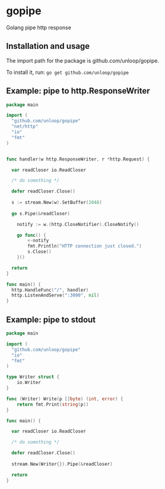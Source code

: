 gopipe
=======
  
Golang pipe http response
  
## Installation and usage
 
The import path for the package is github.com/unloop/gopipe.
  
To install it, run: `go get github.com/unloop/gopipe`
  
## Example: pipe to http.ResponseWriter
  
```go
package main

import (
  "github.com/unloop/gopipe"
  "net/http"
  "io"
  "fmt"
)


func handler(w http.ResponseWriter, r *http.Request) {

  var readCloser io.ReadCloser

  /* do something */

  defer readCloser.Close()
	
  s := stream.New(w).SetBuffer(2048)
  
  go s.Pipe(&readCloser)

	notify := w.(http.CloseNotifier).CloseNotify()

	go func() {
		<-notify
		fmt.Println("HTTP connection just closed.")
		s.Close()
	}()

  return
}

func main() {
  http.HandleFunc("/", handler)
  http.ListenAndServe(":3000", nil)
}
``` 

## Example: pipe to stdout

  
```go
package main

import (
  "github.com/unloop/gopipe"
  "io"
  "fmt"
)

type Writer struct {
	io.Writer
}

func (Writer) Write(p []byte) (int, error) {
	return fmt.Print(string(p))
}

func main() {

  var readCloser io.ReadCloser

  /* do something */

  defer readCloser.Close()
	
  stream.New(Writer{}).Pipe(&readCloser)

  return
}
```
